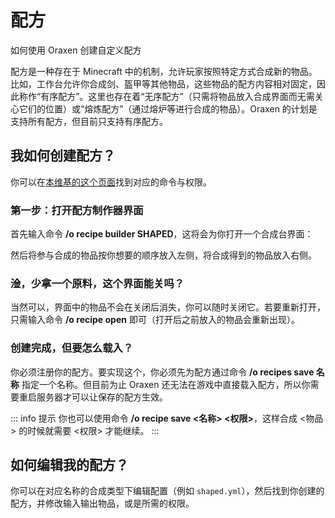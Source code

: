 # 配方
如何使用 Oraxen 创建自定义配方

配方是一种存在于 Minecraft 中的机制，允许玩家按照特定方式合成新的物品。比如，工作台允许你合成剑、盔甲等其他物品，这些物品的配方内容相对固定，因此称作“有序配方”。这里也存在着“无序配方”（只需将物品放入合成界面而无需关心它们的位置）或“熔炼配方”（通过熔炉等进行合成的物品）。Oraxen 的计划是支持所有配方，但目前只支持有序配方。

## 我如何创建配方？

你可以在[本维基的这个页面](usage.commands.md#管理配方)找到对应的命令与权限。

### 第一步：打开配方制作器界面

首先输入命令 **/o recipe builder SHAPED**，这将会为你打开一个合成台界面：

然后将参与合成的物品按你想要的顺序放入左侧，将合成得到的物品放入右侧。

### 淦，少拿一个原料，这个界面能关吗？

当然可以，界面中的物品不会在关闭后消失，你可以随时关闭它。若要重新打开，只需输入命令 **/o recipe open** 即可（打开后之前放入的物品会重新出现）。

### 创建完成，但要怎么载入？

你必须注册你的配方。要实现这个，你必须先为配方通过命令 **/o recipes save 名称** 指定一个名称。但目前为止 Oraxen 还无法在游戏中直接载入配方，所以你需要重启服务器才可以让保存的配方生效。

::: info 提示
你也可以使用命令 **/o recipe save <名称> <权限>**，这样合成 <物品> 的时候就需要 <权限> 才能继续。
:::

## 如何编辑我的配方？

你可以在对应名称的合成类型下编辑配置（例如 `shaped.yml`），然后找到你创建的配方，并修改输入输出物品，或是所需的权限。
